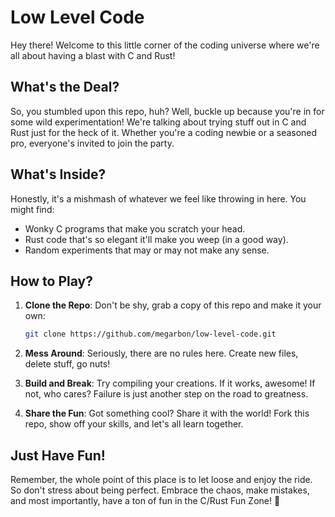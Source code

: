 # Low Level Code

Hey there! Welcome to this little corner of the coding universe where we're all about having a blast with C and Rust!

## What's the Deal?

So, you stumbled upon this repo, huh? Well, buckle up because you're in for some wild experimentation! We're talking about trying stuff out in C and Rust just for the heck of it. Whether you're a coding newbie or a seasoned pro, everyone's invited to join the party.

## What's Inside?

Honestly, it's a mishmash of whatever we feel like throwing in here. You might find:

- Wonky C programs that make you scratch your head.
- Rust code that's so elegant it'll make you weep (in a good way).
- Random experiments that may or may not make any sense.

## How to Play?

1. **Clone the Repo**: Don't be shy, grab a copy of this repo and make it your own:

    ```bash
    git clone https://github.com/megarbon/low-level-code.git
    ```

2. **Mess Around**: Seriously, there are no rules here. Create new files, delete stuff, go nuts!

3. **Build and Break**: Try compiling your creations. If it works, awesome! If not, who cares? Failure is just another step on the road to greatness.

4. **Share the Fun**: Got something cool? Share it with the world! Fork this repo, show off your skills, and let's all learn together.

## Just Have Fun!

Remember, the whole point of this place is to let loose and enjoy the ride. So don't stress about being perfect. Embrace the chaos, make mistakes, and most importantly, have a ton of fun in the C/Rust Fun Zone! 🎉
